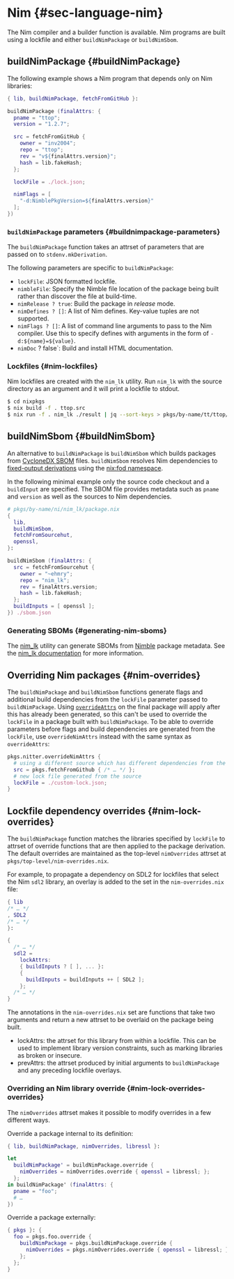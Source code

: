 # Nim {#sec-language-nim}

The Nim compiler and a builder function is available.
Nim programs are built using a lockfile and either `buildNimPackage` or `buildNimSbom`.

## buildNimPackage {#buildNimPackage}

The following example shows a Nim program that depends only on Nim libraries:

```nix
{ lib, buildNimPackage, fetchFromGitHub }:

buildNimPackage (finalAttrs: {
  pname = "ttop";
  version = "1.2.7";

  src = fetchFromGitHub {
    owner = "inv2004";
    repo = "ttop";
    rev = "v${finalAttrs.version}";
    hash = lib.fakeHash;
  };

  lockFile = ./lock.json;

  nimFlags = [
    "-d:NimblePkgVersion=${finalAttrs.version}"
  ];
})
```

### `buildNimPackage` parameters {#buildnimpackage-parameters}

The `buildNimPackage` function takes an attrset of parameters that are passed on to `stdenv.mkDerivation`.

The following parameters are specific to `buildNimPackage`:

- `lockFile`: JSON formatted lockfile.
- `nimbleFile`: Specify the Nimble file location of the package being built
  rather than discover the file at build-time.
- `nimRelease ? true`: Build the package in _release_ mode.
- `nimDefines ? []`: A list of Nim defines. Key-value tuples are not supported.
- `nimFlags ? []`: A list of command line arguments to pass to the Nim compiler.
  Use this to specify defines with arguments in the form of `-d:${name}=${value}`.
- `nimDoc` ? false`: Build and install HTML documentation.

### Lockfiles {#nim-lockfiles}

Nim lockfiles are created with the `nim_lk` utility.
Run `nim_lk` with the source directory as an argument and it will print a lockfile to stdout.

```sh
$ cd nixpkgs
$ nix build -f . ttop.src
$ nix run -f . nim_lk ./result | jq --sort-keys > pkgs/by-name/tt/ttop/lock.json
```

## buildNimSbom {#buildNimSbom}

An alternative to `buildNimPackage` is `buildNimSbom` which builds packages from [CycloneDX SBOM](https://cyclonedx.org/) files.
`buildNimSbom` resolves Nim dependencies to [fixed-output derivations](https://nixos.org/manual/nix/stable/glossary#gloss-fixed-output-derivation) using the [nix:fod namespace](#sec-interop.cylonedx-fod).

In the following minimal example only the source code checkout and a `buildInput` are specified.
The SBOM file provides metadata such as `pname` and `version` as well as the sources to Nim dependencies.

```nix
# pkgs/by-name/ni/nim_lk/package.nix
{
  lib,
  buildNimSbom,
  fetchFromSourcehut,
  openssl,
}:

buildNimSbom (finalAttrs: {
  src = fetchFromSourcehut {
    owner = "~ehmry";
    repo = "nim_lk";
    rev = finalAttrs.version;
    hash = lib.fakeHash;
  };
  buildInputs = [ openssl ];
}) ./sbom.json
```

### Generating SBOMs {#generating-nim-sboms}

The [nim_lk](https://git.sr.ht/~ehmry/nim_lk) utility can generate SBOMs from [Nimble](https://github.com/nim-lang/nimble) package metadata.
See the [nim_lk documentation](https://git.sr.ht/~ehmry/nim_lk#nimble-to-cyclonedx-sbom) for more information.

## Overriding Nim packages {#nim-overrides}

The `buildNimPackage` and `buildNimSbom` functions generate flags and additional build dependencies from the `lockFile` parameter passed to `buildNimPackage`. Using [`overrideAttrs`](#sec-pkg-overrideAttrs) on the final package will apply after this has already been generated, so this can't be used to override the `lockFile` in a package built with `buildNimPackage`. To be able to override parameters before flags and build dependencies are generated from the `lockFile`, use `overrideNimAttrs` instead with the same syntax as `overrideAttrs`:

```nix
pkgs.nitter.overrideNimAttrs {
  # using a different source which has different dependencies from the standard package
  src = pkgs.fetchFromGithub { /* … */ };
  # new lock file generated from the source
  lockFile = ./custom-lock.json;
}
```

## Lockfile dependency overrides {#nim-lock-overrides}

The `buildNimPackage` function matches the libraries specified by `lockFile` to attrset of override functions that are then applied to the package derivation.
The default overrides are maintained as the top-level `nimOverrides` attrset at `pkgs/top-level/nim-overrides.nix`.

For example, to propagate a dependency on SDL2 for lockfiles that select the Nim `sdl2` library, an overlay is added to the set in the `nim-overrides.nix` file:

```nix
{ lib
/* … */
, SDL2
/* … */
}:

{
  /* … */
  sdl2 =
    lockAttrs:
    { buildInputs ? [ ], ... }:
    {
      buildInputs = buildInputs ++ [ SDL2 ];
    };
  /* … */
}
```

The annotations in the `nim-overrides.nix` set are functions that take two arguments and return a new attrset to be overlaid on the package being built.

- lockAttrs: the attrset for this library from within a lockfile. This can be used to implement library version constraints, such as marking libraries as broken or insecure.
- prevAttrs: the attrset produced by initial arguments to `buildNimPackage` and any preceding lockfile overlays.

### Overriding an Nim library override {#nim-lock-overrides-overrides}

The `nimOverrides` attrset makes it possible to modify overrides in a few different ways.

Override a package internal to its definition:

```nix
{ lib, buildNimPackage, nimOverrides, libressl }:

let
  buildNimPackage' = buildNimPackage.override {
    nimOverrides = nimOverrides.override { openssl = libressl; };
  };
in buildNimPackage' (finalAttrs: {
  pname = "foo";
  # …
})

```

Override a package externally:

```nix
{ pkgs }: {
  foo = pkgs.foo.override {
    buildNimPackage = pkgs.buildNimPackage.override {
      nimOverrides = pkgs.nimOverrides.override { openssl = libressl; };
    };
  };
}
```
